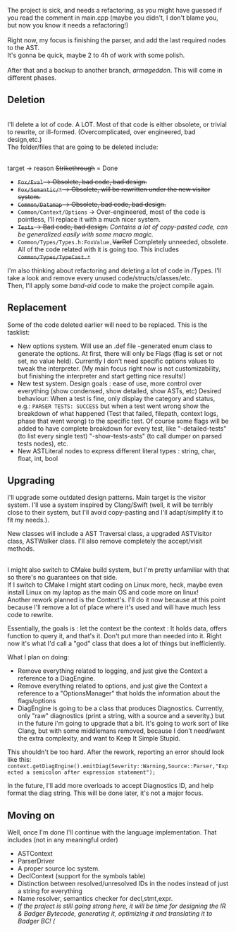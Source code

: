 The project is sick, and needs a refactoring, as you might have guessed if you read the comment in main.cpp 
(maybe you didn't, I don't blame you, but now you know it needs a refactoring!)</br>
</br>
Right now, my focus is finishing the parser, and add the last required nodes to the AST.</br>
It's gonna be quick, maybe 2 to 4h of work with some polish.</br>
</br>
After that and a backup to another branch, *armageddon*. This will come in different phases. </br>

## Deletion 
</br>
I'll delete a lot of code. A LOT.
Most of that code is either obsolete, or trivial to rewrite, or ill-formed. (Overcomplicated, over engineered, bad design,etc.)
</br>
The folder/files that are going to be deleted include:</br>

</br> target -> reason
~~Strikethrough~~ = Done

* ~~`Fox/Eval` -> Obsolete, bad code, bad design.~~
* ~~`Fox/Semantic/*` -> Obsolete, will be rewritten under the new visitor system.~~
* ~~`Common/Datamap`  -> Obsolete, bad code, bad design.~~
* `Common/Context/Options` -> Over-engineered, most of the code is pointless, I'll replace it with a much nicer system.
* ~~`Tests` -> Bad code, bad design.~~ *Contains a lot of copy-pasted code, can be generalized easily with some macro magic.*
* `Common/Types/Types.h:FoxValue,`~~VarRef~~ Completely unneeded, obsolete. All of the code related with it is going too. This includes ~~`Common/Types/TypeCast.*`~~


I'm also thinking about refactoring and deleting a lot of code in /Types. I'll take a look and remove every unused code/structs/classes/etc. </br>
Then, I'll apply some *band-aid* code to make the project compile again. 

## Replacement

Some of the code deleted earlier will need to be replaced. This is the tasklist:

* New options system. Will use an .def file -generated enum class to generate the options. At first, there will only be Flags (flag is set or not set, no value held). Currently I don't need specific options values to tweak the interpreter. (My main focus right now is not customizability, but finishing the interpreter and start getting nice results!)
* New test system. Design goals : ease of use, more control over everything (show condensed, show detailed, show ASTs, etc) Desired behaviour: When a test is fine, only display the category and status, e.g.: `PARSER TESTS: SUCCESS` but when a test went wrong show the breakdown of what happened (Test that failed, filepath, context logs, phase that went wrong) to the specific test. Of course some flags will be added to have complete breakdown for every test, like "-detailed-tests" (to list every single test) "-show-tests-asts" (to call dumper on parsed tests nodes), etc.
* New ASTLiteral nodes to express different literal types : string, char, float, int, bool


## Upgrading

I'll upgrade some outdated design patterns. Main target is the visitor system. I'll use a system inspired by Clang/Swift 
(well, it will be terribly close to their system, but I'll avoid copy-pasting and I'll adapt/simplify it to fit my needs.). </br>

New classes will include a AST Traversal class, a upgraded ASTVisitor class, ASTWalker class. I'll also remove completely the accept/visit methods. </br>

</br>
I might also switch to CMake build system, but I'm pretty unfamiliar with that so there's no guarantees on that side. </br>
If I switch to CMake I might start coding on Linux more, heck, maybe even install Linux on my laptop as the main OS and code more on linux!

</br>
Another rework planned is the Context's. I'll do it now because at this point because I'll remove a lot of place where it's used and will have much less code to rewrite.

Essentially, the goals is : let the context be the context : It holds data, offers function to query it, and that's it. Don't put more than needed into it. Right now it's what I'd call a "god" class that does a lot of things but inefficiently.

What I plan on doing:

* Remove everything related to logging, and just give the Context a reference to a DiagEngine.
* Remove everything related to options, and just give the Context a reference to a "OptionsManager" that holds the information about the flags/options
* DiagEngine is going to be a class that produces Diagnostics. Currently, only "raw" diagnostics (print a string, with a source and a severity.) but in the future i'm going to upgrade that a bit. It's going to work sort of like Clang, but with some middlemans removed, because I don't need/want the extra complexity, and want to Keep It Simple Stupid.

This shouldn't be too hard. After the rework, reporting an error should look like this:
`context.getDiagEngine().emitDiag(Severity::Warning,Source::Parser,"Expected a semicolon after expression statement");`

In the future, I'll add more overloads to accept Diagnostics ID, and help format the diag string. This will be done later, it's not a major focus. 

## Moving on

Well, once I'm done I'll continue with the language implementation. That includes (not in any meaningful order)

* ASTContext
* ParserDriver 
* A proper source loc system.
* DeclContext (support for the symbols table)
* Distinction between resolved/unresolved IDs in the nodes instead of just a string for everything
* Name resolver, semantics checker for decl,stmt,expr.
* *If the project is still going strong here, it will be time for designing the IR & Badger Bytecode, generating it, optimizing it and translating it to Badger BC! (*
